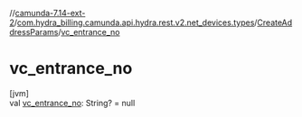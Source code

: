 //[camunda-7.14-ext-2](../../../index.md)/[com.hydra_billing.camunda.api.hydra.rest.v2.net_devices.types](../index.md)/[CreateAddressParams](index.md)/[vc_entrance_no](vc_entrance_no.md)

# vc_entrance_no

[jvm]\
val [vc_entrance_no](vc_entrance_no.md): String? = null
